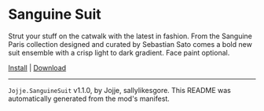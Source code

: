 # Sanguine Suit

Strut your stuff on the catwalk with the latest in fashion. From the Sanguine Paris collection designed and curated by Sebastian Sato comes a bold new suit ensemble with a crisp light to dark gradient. Face paint optional.

[Install](https://hitman-resources.netlify.app/smf-install-link/https://github.com/JojjeE/h3-sanguine-suit/releases/latest/download/mod.framework.zip) | [Download](https://github.com/JojjeE/h3-sanguine-suit/releases/latest/download/mod.framework.zip)

---

`Jojje.SanguineSuit` v1.1.0, by Jojje, sallylikesgore. This README was automatically generated from the mod's manifest.
